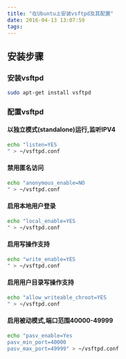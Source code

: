 ```yaml
---
title: "在Ubuntu上安装vsftpd及其配置"
date: 2016-04-13 13:07:59
tags:
---
```


## 安装步骤

### 安装vsftpd
``` sh
sudo apt-get install vsftpd
```

### 配置vsftpd

#### 以独立模式(standalone)运行,监听IPV4
``` sh
echo "listen=YES
" > ~/vsftpd.conf
```

#### 禁用匿名访问
``` sh
echo "anonymous_enable=NO
" > ~/vsftpd.conf
```

#### 启用本地用户登录
``` sh
echo "local_enable=YES
" > ~/vsftpd.conf
```

#### 启用写操作支持
``` sh
echo "write_enable=YES
" > ~/vsftpd.conf
```

#### 启用用户目录写操作支持
``` sh
echo "allow_writeable_chroot=YES
" > ~/vsftpd.conf
```

#### 启用被动模式,端口范围40000-49999
``` sh
echo "pasv_enable=Yes
pasv_min_port=40000
pasv_max_port=49999" > ~/vsftpd.conf
```